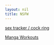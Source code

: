 ```yaml
---
layout: nil
title: NSFW
---
```


[sex tracker / cock ring](https://www.ourlovely.com)

[Manga Workouts](http://imgur.com/gallery/1V88m)


